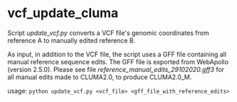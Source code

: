 # vcf_update_cluma
Script _update_vcf.py_ converts a VCF file's genomic coordinates from reference A to manually edited reference B. 

As input, in addition to the VCF file, the script uses a GFF file containing all manual reference sequence edits. The GFF file is exported from WebApollo (version 2.5.0). Please see file _reference_manual_edits_29102020.gff3_ for all manual edits made to CLUMA2.0, to produce CLUMA2.0_M.

usage: 
`python update_vcf.py <vcf_file> <gff_file_with_reference_edits>`
